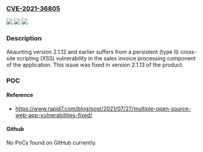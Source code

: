 ### [CVE-2021-36805](https://cve.mitre.org/cgi-bin/cvename.cgi?name=CVE-2021-36805)
![](https://img.shields.io/static/v1?label=Product&message=Akaunting&color=blue)
![](https://img.shields.io/static/v1?label=Version&message=2.1.12%3C%3D%202.1.12%20&color=brighgreen)
![](https://img.shields.io/static/v1?label=Vulnerability&message=CWE-79%20Cross-site%20Scripting%20(XSS)&color=brighgreen)

### Description

Akaunting version 2.1.12 and earlier suffers from a persistent (type II) cross-site scripting (XSS) vulnerability in the sales invoice processing component of the application. This issue was fixed in version 2.1.13 of the product.

### POC

#### Reference
- https://www.rapid7.com/blog/post/2021/07/27/multiple-open-source-web-app-vulnerabilities-fixed/

#### Github
No PoCs found on GitHub currently.

